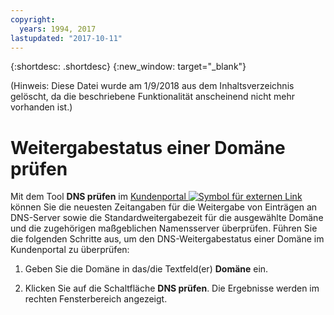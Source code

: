 ```yaml
---
copyright:
  years: 1994, 2017
lastupdated: "2017-10-11"
---
```


{:shortdesc: .shortdesc}
{:new_window: target="_blank"}

(Hinweis: Diese Datei wurde am 1/9/2018 aus dem Inhaltsverzeichnis gelöscht, da die beschriebene Funktionalität anscheinend nicht mehr vorhanden ist.)

# Weitergabestatus einer Domäne prüfen

Mit dem Tool **DNS prüfen** im [Kundenportal ![Symbol für externen Link](../../icons/launch-glyph.svg "Symbol für externen Link")](https://control.softlayer.com/) können Sie die neuesten Zeitangaben für die Weitergabe von Einträgen an DNS-Server sowie die Standardweitergabezeit für die ausgewählte Domäne und die zugehörigen maßgeblichen Namensserver überprüfen.  Führen Sie die folgenden Schritte aus, um den DNS-Weitergabestatus einer Domäne im Kundenportal zu überprüfen:

1. Geben Sie die Domäne in das/die Textfeld(er) **Domäne** ein.

2. Klicken Sie auf die Schaltfläche **DNS prüfen**.  Die Ergebnisse werden im rechten Fensterbereich angezeigt.
